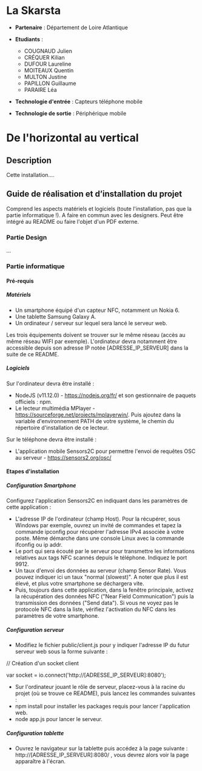 # La Skarsta

- **Partenaire** : Département de Loire Atlantique

- **Etudiants** : 
	- COUGNAUD Julien
	- CRÉQUER Kilian
	- DUFOUR Laureline
	- MOITEAUX Quentin
	- MULTON Justine
	- PAPILLON Guillaume
	- PARAIRE Léa

- **Technologie d'entrée** : Capteurs téléphone mobile

- **Technologie de sortie** : Périphérique mobile

  

# De l'horizontal au vertical

## Description

Cette installation….

## Guide de réalisation et d’installation du projet

Comprend les aspects matériels et logiciels (toute l'installation, pas que la partie informatique !). A faire en commun avec les designers. Peut être intégré au README ou faire l'objet d'un PDF externe.

### Partie Design
...


### Partie informatique

#### Pré-requis

##### Matériels

- Un smartphone équipé d'un capteur NFC, notamment un Nokia 6.
- Une tablette Samsung Galaxy A.
- Un ordinateur / serveur sur lequel sera lancé le serveur web.
	
Les trois équipements doivent se trouver sur le même réseau (accès au même réseau WIFI par exemple). L'ordinateur devra notamment être accessible depuis son adresse IP notée [ADRESSE_IP_SERVEUR] dans la suite de ce README.

##### Logiciels

Sur l'ordinateur devra être installé : 
- NodeJS (v11.12.0) - https://nodejs.org/fr/ et son gestionnaire de paquets officiels : npm.
- Le lecteur multimédia MPlayer - https://sourceforge.net/projects/mplayerwin/. Puis ajoutez dans la variable d'environnement PATH de votre système, le chemin du répertoire d'installation de ce lecteur.
	
Sur le téléphone devra être installé :
- L'application mobile Sensors2C pour permettre l'envoi de requêtes OSC au serveur - https://sensors2.org/osc/

#### Etapes d'installation

##### Configuration Smartphone
Configurez l'application Sensors2C en indiquant dans les paramètres de cette application :
- L'adresse IP de l'ordinateur (champ Host). Pour la récupérer, sous Windows par exemple, ouvrez un invité de commandes et tapez la commande ipconfig pour récupérer l'adresse IPv4 associée à votre poste. Même démarche dans une console Linux avec la commande ifconfig ou ip addr.
- Le port qui sera écouté par le serveur pour transmettre les informations relatives aux tags NFC scannés depuis le téléphone. Indiquez le port 9912.
- Un taux d'envoi des données au serveur (champ Sensor Rate). Vous pouvez indiquer ici un taux "normal (slowest)". A noter que plus il est élevé, et plus votre smartphone se déchargera vite.
- Puis, toujours dans cette application, dans la fenêtre principale, activez la récupération des données NFC ("Near Field Communication") puis la transmission des données ("Send data"). Si vous ne voyez pas le protocole NFC dans la liste, vérifiez l'activation du NFC dans les paramètres de votre smartphone. 
		
##### Configuration serveur

- Modifiez le fichier public/client.js pour y indiquer l'adresse IP du futur serveur web sous la forme suivante :

// Création d'un socket client

var socket = io.connect('http://[ADRESSE_IP_SERVEUR]:8080');

- Sur l'ordinateur jouant le rôle de serveur, placez-vous à la racine du projet (où se trouve ce README), puis lancez les commandes suivantes : 
- npm install pour installer les packages requis pour lancer l'application web.
- node app.js pour lancer le serveur.
	
	
##### Configuration tablette
- Ouvrez le navigateur sur la tablette puis accédez à la page suivante : http://[ADRESSE_IP_SERVEUR]:8080/ , vous devrez alors voir la page apparaître à l'écran.
